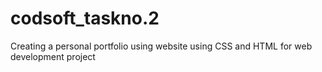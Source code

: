 # codsoft_taskno.2
Creating a personal portfolio using website using CSS and HTML for web development project
